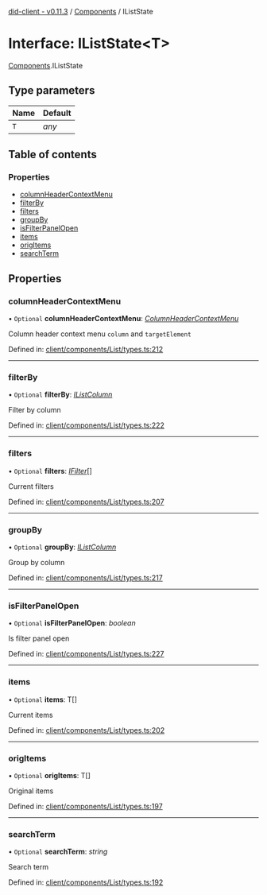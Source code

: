 [did-client - v0.11.3](../README.md) / [Components](../modules/components.md) / IListState

# Interface: IListState<T\>

[Components](../modules/components.md).IListState

## Type parameters

Name | Default |
:------ | :------ |
`T` | *any* |

## Table of contents

### Properties

- [columnHeaderContextMenu](components.iliststate.md#columnheadercontextmenu)
- [filterBy](components.iliststate.md#filterby)
- [filters](components.iliststate.md#filters)
- [groupBy](components.iliststate.md#groupby)
- [isFilterPanelOpen](components.iliststate.md#isfilterpanelopen)
- [items](components.iliststate.md#items)
- [origItems](components.iliststate.md#origitems)
- [searchTerm](components.iliststate.md#searchterm)

## Properties

### columnHeaderContextMenu

• `Optional` **columnHeaderContextMenu**: [*ColumnHeaderContextMenu*](../modules/components.md#columnheadercontextmenu)

Column header context menu `column` and `targetElement`

Defined in: [client/components/List/types.ts:212](https://github.com/Puzzlepart/did/blob/dev/client/components/List/types.ts#L212)

___

### filterBy

• `Optional` **filterBy**: [*IListColumn*](components.ilistcolumn.md)

Filter by column

Defined in: [client/components/List/types.ts:222](https://github.com/Puzzlepart/did/blob/dev/client/components/List/types.ts#L222)

___

### filters

• `Optional` **filters**: [*IFilter*](components.ifilter.md)[]

Current filters

Defined in: [client/components/List/types.ts:207](https://github.com/Puzzlepart/did/blob/dev/client/components/List/types.ts#L207)

___

### groupBy

• `Optional` **groupBy**: [*IListColumn*](components.ilistcolumn.md)

Group by column

Defined in: [client/components/List/types.ts:217](https://github.com/Puzzlepart/did/blob/dev/client/components/List/types.ts#L217)

___

### isFilterPanelOpen

• `Optional` **isFilterPanelOpen**: *boolean*

Is filter panel open

Defined in: [client/components/List/types.ts:227](https://github.com/Puzzlepart/did/blob/dev/client/components/List/types.ts#L227)

___

### items

• `Optional` **items**: T[]

Current items

Defined in: [client/components/List/types.ts:202](https://github.com/Puzzlepart/did/blob/dev/client/components/List/types.ts#L202)

___

### origItems

• `Optional` **origItems**: T[]

Original items

Defined in: [client/components/List/types.ts:197](https://github.com/Puzzlepart/did/blob/dev/client/components/List/types.ts#L197)

___

### searchTerm

• `Optional` **searchTerm**: *string*

Search term

Defined in: [client/components/List/types.ts:192](https://github.com/Puzzlepart/did/blob/dev/client/components/List/types.ts#L192)

